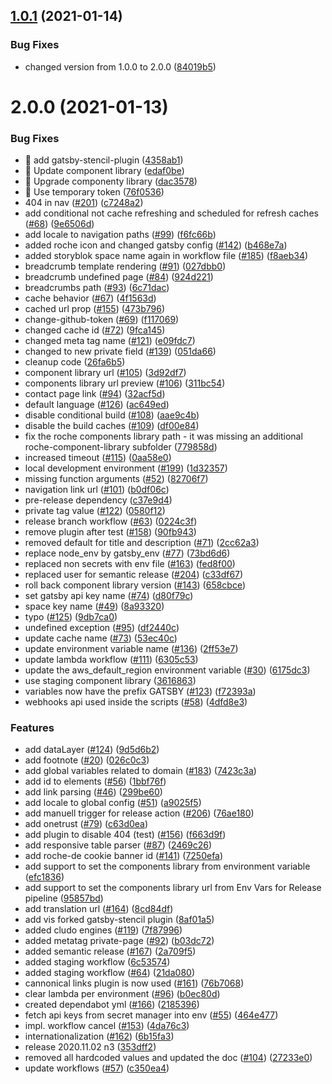 ## [1.0.1](https://github.com/RocheGlobal/roche-website-starter/compare/v1.0.0...v1.0.1) (2021-01-14)


### Bug Fixes

* changed version from 1.0.0 to 2.0.0 ([84019b5](https://github.com/RocheGlobal/roche-website-starter/commit/84019b584ab2186b5920d9d150c075cc11e0e85e))

# 2.0.0 (2021-01-13)


### Bug Fixes

* 🐛 add gatsby-stencil-plugin ([4358ab1](https://github.com/RocheGlobal/roche-website-starter/commit/4358ab1a775c63de591b2efb1d601fcc3c80e2dd))
* 🐛 Update component library ([edaf0be](https://github.com/RocheGlobal/roche-website-starter/commit/edaf0be78b91eac40dde90c3a59543fd9084eca9))
* 🐛 Upgrade componenty library ([dac3578](https://github.com/RocheGlobal/roche-website-starter/commit/dac35787f2998e5bade862696ac634aeb08b9fa7))
* 🐛 Use temporary token ([76f0536](https://github.com/RocheGlobal/roche-website-starter/commit/76f0536e124ae78a72c4b0411c5dae9759928c5f))
* 404 in nav ([#201](https://github.com/RocheGlobal/roche-website-starter/issues/201)) ([c7248a2](https://github.com/RocheGlobal/roche-website-starter/commit/c7248a205f832aa2895b44abc16d373b1d82b832))
* add conditional not cache refreshing and scheduled for refresh caches ([#68](https://github.com/RocheGlobal/roche-website-starter/issues/68)) ([9e6506d](https://github.com/RocheGlobal/roche-website-starter/commit/9e6506d28ffc194dcccdb7722c3038d6c2834f9b))
* add locale to navigation paths ([#99](https://github.com/RocheGlobal/roche-website-starter/issues/99)) ([f6fc66b](https://github.com/RocheGlobal/roche-website-starter/commit/f6fc66b6e1d36da645444220e804801865536df4))
* added roche icon and changed gatsby config ([#142](https://github.com/RocheGlobal/roche-website-starter/issues/142)) ([b468e7a](https://github.com/RocheGlobal/roche-website-starter/commit/b468e7a832f8a0e5a5f2bf82d90f8e99f2efb770))
* added storyblok space name again in workflow file ([#185](https://github.com/RocheGlobal/roche-website-starter/issues/185)) ([f8aeb34](https://github.com/RocheGlobal/roche-website-starter/commit/f8aeb3498161aba9988620f3f3ce389bd332f5c1))
* breadcrumb template rendering ([#91](https://github.com/RocheGlobal/roche-website-starter/issues/91)) ([027dbb0](https://github.com/RocheGlobal/roche-website-starter/commit/027dbb0a2602d83ac3c6cd4200e13efb9961ec4f))
* breadcrumb undefined page ([#84](https://github.com/RocheGlobal/roche-website-starter/issues/84)) ([924d221](https://github.com/RocheGlobal/roche-website-starter/commit/924d2210372d2c4fba87b5fa6c4eb9943879a7ac))
* breadcrumbs path ([#93](https://github.com/RocheGlobal/roche-website-starter/issues/93)) ([6c71dac](https://github.com/RocheGlobal/roche-website-starter/commit/6c71dacfaedd2efa82b889678119697660139ccc))
* cache behavior ([#67](https://github.com/RocheGlobal/roche-website-starter/issues/67)) ([4f1563d](https://github.com/RocheGlobal/roche-website-starter/commit/4f1563dcc32115384c06ea424212ce33b057a6a9))
* cached url prop ([#155](https://github.com/RocheGlobal/roche-website-starter/issues/155)) ([473b796](https://github.com/RocheGlobal/roche-website-starter/commit/473b796e7fbbe4b2562f524c893809490f8176ff))
* change-github-token ([#69](https://github.com/RocheGlobal/roche-website-starter/issues/69)) ([f117069](https://github.com/RocheGlobal/roche-website-starter/commit/f1170690729bf04625f5f97db1e92f6cb7c52b96))
* changed cache id ([#72](https://github.com/RocheGlobal/roche-website-starter/issues/72)) ([9fca145](https://github.com/RocheGlobal/roche-website-starter/commit/9fca145af2bfa94265f80813a5b35327b6d3fc3a))
* changed meta tag name ([#121](https://github.com/RocheGlobal/roche-website-starter/issues/121)) ([e09fdc7](https://github.com/RocheGlobal/roche-website-starter/commit/e09fdc743a46df14e5fb348362a52a664021ee19))
* changed to new private field ([#139](https://github.com/RocheGlobal/roche-website-starter/issues/139)) ([051da66](https://github.com/RocheGlobal/roche-website-starter/commit/051da6629b45b1d12073b47807e2d619e1f37624))
* cleanup code ([26fa6b5](https://github.com/RocheGlobal/roche-website-starter/commit/26fa6b54232bbf3315c325ab9462a02c6a09361f))
* component library url ([#105](https://github.com/RocheGlobal/roche-website-starter/issues/105)) ([3d92df7](https://github.com/RocheGlobal/roche-website-starter/commit/3d92df7fbc11a46b2c63c18089ada60b420d72fc))
* components library url preview ([#106](https://github.com/RocheGlobal/roche-website-starter/issues/106)) ([311bc54](https://github.com/RocheGlobal/roche-website-starter/commit/311bc5454a09160ed531a51ae988907a76d1332a))
* contact page link ([#94](https://github.com/RocheGlobal/roche-website-starter/issues/94)) ([32acf5d](https://github.com/RocheGlobal/roche-website-starter/commit/32acf5d1142e2f0ad0e6f595492f8b7470716a40))
* default language ([#126](https://github.com/RocheGlobal/roche-website-starter/issues/126)) ([ac649ed](https://github.com/RocheGlobal/roche-website-starter/commit/ac649edffd37b24a6b9d89f3d092e9570854f870))
* disable conditional build ([#108](https://github.com/RocheGlobal/roche-website-starter/issues/108)) ([aae9c4b](https://github.com/RocheGlobal/roche-website-starter/commit/aae9c4bc0ed7969694b902f3d67ce011fa150da6))
* disable the build caches ([#109](https://github.com/RocheGlobal/roche-website-starter/issues/109)) ([df00e84](https://github.com/RocheGlobal/roche-website-starter/commit/df00e849a1f6c80a9925f49d64640b964890c3d7))
* fix the roche components library path - it was missing an additional roche-component-library subfolder ([779858d](https://github.com/RocheGlobal/roche-website-starter/commit/779858d65d4d4788d1981e80d45c222e9c012762))
* increased timeout ([#115](https://github.com/RocheGlobal/roche-website-starter/issues/115)) ([0aa58e0](https://github.com/RocheGlobal/roche-website-starter/commit/0aa58e008d80713ed548242ba590a24925877a20))
* local development environment ([#199](https://github.com/RocheGlobal/roche-website-starter/issues/199)) ([1d32357](https://github.com/RocheGlobal/roche-website-starter/commit/1d323573f38e54a73ead4fd7567e9012853e474e))
* missing function arguments ([#52](https://github.com/RocheGlobal/roche-website-starter/issues/52)) ([82706f7](https://github.com/RocheGlobal/roche-website-starter/commit/82706f7749b0db545be778c7ab41694ad71125b4))
* navigation link url ([#101](https://github.com/RocheGlobal/roche-website-starter/issues/101)) ([b0df06c](https://github.com/RocheGlobal/roche-website-starter/commit/b0df06c642cc5e1047c95881497c19aecf3fbf77))
* pre-release dependency ([c37e9d4](https://github.com/RocheGlobal/roche-website-starter/commit/c37e9d4bd805d8a0bec4e55527080c233154b297))
* private tag value ([#122](https://github.com/RocheGlobal/roche-website-starter/issues/122)) ([0580f12](https://github.com/RocheGlobal/roche-website-starter/commit/0580f12e9de5a99829103cd21f983be83542020e))
* release branch workflow ([#63](https://github.com/RocheGlobal/roche-website-starter/issues/63)) ([0224c3f](https://github.com/RocheGlobal/roche-website-starter/commit/0224c3f0fbfd19b091cc15b9cc33db82d02d04ab))
* remove plugin after test ([#158](https://github.com/RocheGlobal/roche-website-starter/issues/158)) ([90fb943](https://github.com/RocheGlobal/roche-website-starter/commit/90fb943957252701400524c106984d3814970c3f))
* removed default for title and description ([#71](https://github.com/RocheGlobal/roche-website-starter/issues/71)) ([2cc62a3](https://github.com/RocheGlobal/roche-website-starter/commit/2cc62a39b054121fc8bb41b30d76d19d8590e2d3))
* replace node_env by gatsby_env ([#77](https://github.com/RocheGlobal/roche-website-starter/issues/77)) ([73bd6d6](https://github.com/RocheGlobal/roche-website-starter/commit/73bd6d663cb3475a20d8c5e7e6aec93790f40ac0))
* replaced non secrets with env file ([#163](https://github.com/RocheGlobal/roche-website-starter/issues/163)) ([fed8f00](https://github.com/RocheGlobal/roche-website-starter/commit/fed8f002bef118077bfd37b6b6482d8f22f54137))
* replaced user for semantic release ([#204](https://github.com/RocheGlobal/roche-website-starter/issues/204)) ([c33df67](https://github.com/RocheGlobal/roche-website-starter/commit/c33df67fc966968d0d7f1bd8fe9917ae486006b0))
* roll back component library version ([#143](https://github.com/RocheGlobal/roche-website-starter/issues/143)) ([658cbce](https://github.com/RocheGlobal/roche-website-starter/commit/658cbcef65e8fb15410d116ccb5974bd2e15b0f1))
* set gatsby api key name ([#74](https://github.com/RocheGlobal/roche-website-starter/issues/74)) ([d80f79c](https://github.com/RocheGlobal/roche-website-starter/commit/d80f79c51c6161a50674e22270b3fad233d2a2de))
* space key name ([#49](https://github.com/RocheGlobal/roche-website-starter/issues/49)) ([8a93320](https://github.com/RocheGlobal/roche-website-starter/commit/8a9332013a73eff8270f4a2f29068dd2ca783c80))
* typo ([#125](https://github.com/RocheGlobal/roche-website-starter/issues/125)) ([9db7ca0](https://github.com/RocheGlobal/roche-website-starter/commit/9db7ca049b96c7411044e22104049764791a0b3e))
* undefined exception ([#95](https://github.com/RocheGlobal/roche-website-starter/issues/95)) ([df2440c](https://github.com/RocheGlobal/roche-website-starter/commit/df2440c86268f077031663824fb130afe1ec82e0))
* update cache name ([#73](https://github.com/RocheGlobal/roche-website-starter/issues/73)) ([53ec40c](https://github.com/RocheGlobal/roche-website-starter/commit/53ec40ca973fdc0611f826d79f0895cd516d67da))
* update environment variable name ([#136](https://github.com/RocheGlobal/roche-website-starter/issues/136)) ([2ff53e7](https://github.com/RocheGlobal/roche-website-starter/commit/2ff53e7bad8cf11778a625818b5d808f5711f111))
* update lambda workflow ([#111](https://github.com/RocheGlobal/roche-website-starter/issues/111)) ([6305c53](https://github.com/RocheGlobal/roche-website-starter/commit/6305c5331015024eb796f34cf2e28b9b53274c7e))
* update the aws_default_region environment variable ([#30](https://github.com/RocheGlobal/roche-website-starter/issues/30)) ([6175dc3](https://github.com/RocheGlobal/roche-website-starter/commit/6175dc3e01e8f21d9772879bfaca7f92c224ebf7))
* use staging component library ([3616863](https://github.com/RocheGlobal/roche-website-starter/commit/3616863e20f73efa18ecdb1d2a4e63b7fac361b4))
* variables now have the prefix GATSBY ([#123](https://github.com/RocheGlobal/roche-website-starter/issues/123)) ([f72393a](https://github.com/RocheGlobal/roche-website-starter/commit/f72393aef39390462d7d5aa63219889794632588))
* webhooks api used inside the scripts ([#58](https://github.com/RocheGlobal/roche-website-starter/issues/58)) ([4dfd8e3](https://github.com/RocheGlobal/roche-website-starter/commit/4dfd8e3691410bea09d5917288708cb426f3056c))


### Features

* add dataLayer ([#124](https://github.com/RocheGlobal/roche-website-starter/issues/124)) ([9d5d6b2](https://github.com/RocheGlobal/roche-website-starter/commit/9d5d6b20109e7a85165fd7b4c9dd624a6cca4f64))
* add footnote ([#20](https://github.com/RocheGlobal/roche-website-starter/issues/20)) ([026c0c3](https://github.com/RocheGlobal/roche-website-starter/commit/026c0c3bf84bff8c37790077c5117c01b9b070c8))
* add global variables related to domain ([#183](https://github.com/RocheGlobal/roche-website-starter/issues/183)) ([7423c3a](https://github.com/RocheGlobal/roche-website-starter/commit/7423c3a451aa0f6f0289557ceb9285a8b0995e71))
* add id to elements ([#56](https://github.com/RocheGlobal/roche-website-starter/issues/56)) ([1bbf76f](https://github.com/RocheGlobal/roche-website-starter/commit/1bbf76f7b07d1c645d9c607b2afebb8f61ea4856))
* add link parsing ([#46](https://github.com/RocheGlobal/roche-website-starter/issues/46)) ([299be60](https://github.com/RocheGlobal/roche-website-starter/commit/299be60833fe231e25bfcbdebae05ac75d2602f5))
* add locale to global config ([#51](https://github.com/RocheGlobal/roche-website-starter/issues/51)) ([a9025f5](https://github.com/RocheGlobal/roche-website-starter/commit/a9025f54d82837cc9db7fdc402967cf94825156f))
* add manuell trigger for release action ([#206](https://github.com/RocheGlobal/roche-website-starter/issues/206)) ([76ae180](https://github.com/RocheGlobal/roche-website-starter/commit/76ae180a8531cf5127331d8aa73fffe45583f94c))
* add onetrust ([#79](https://github.com/RocheGlobal/roche-website-starter/issues/79)) ([c63d0ea](https://github.com/RocheGlobal/roche-website-starter/commit/c63d0ea9d09b2cd166063afcdbe6699069df2f64))
* add plugin to disable 404 (test) ([#156](https://github.com/RocheGlobal/roche-website-starter/issues/156)) ([f663d9f](https://github.com/RocheGlobal/roche-website-starter/commit/f663d9f6ddf89e5f0dea51a4fe38488d971ea1c7))
* add responsive table parser ([#87](https://github.com/RocheGlobal/roche-website-starter/issues/87)) ([2469c26](https://github.com/RocheGlobal/roche-website-starter/commit/2469c2681f11618b160295bc0ef054464153731e))
* add roche-de cookie banner id ([#141](https://github.com/RocheGlobal/roche-website-starter/issues/141)) ([7250efa](https://github.com/RocheGlobal/roche-website-starter/commit/7250efafa207066fe59a079a2710cee51da931dc))
* add support to set the components library from environment variable ([efc1836](https://github.com/RocheGlobal/roche-website-starter/commit/efc18362a0680859ec8cafa81bf912aa2b6b4e14))
* add support to set the components library url from Env Vars for Release pipeline ([95857bd](https://github.com/RocheGlobal/roche-website-starter/commit/95857bdc71fd99e8ff7950d77c6f99dfbbb4e199))
* add translation url ([#164](https://github.com/RocheGlobal/roche-website-starter/issues/164)) ([8cd84df](https://github.com/RocheGlobal/roche-website-starter/commit/8cd84df273c8074b937fa601dce8b58f471aa727))
* add vis forked gatsby-stencil plugin ([8af01a5](https://github.com/RocheGlobal/roche-website-starter/commit/8af01a5d99f5532d798961aa8e3064765a43d735))
* added cludo engines ([#119](https://github.com/RocheGlobal/roche-website-starter/issues/119)) ([7f87996](https://github.com/RocheGlobal/roche-website-starter/commit/7f879963e048fc3675ec409448d06931bb56caa8))
* added metatag private-page ([#92](https://github.com/RocheGlobal/roche-website-starter/issues/92)) ([b03dc72](https://github.com/RocheGlobal/roche-website-starter/commit/b03dc726f269e3980474879bd2ed15e641953d48))
* added semantic release ([#167](https://github.com/RocheGlobal/roche-website-starter/issues/167)) ([2a709f5](https://github.com/RocheGlobal/roche-website-starter/commit/2a709f563f8004e1646220cd0d393bada9977401))
* added staging workflow ([6c53574](https://github.com/RocheGlobal/roche-website-starter/commit/6c5357459e6a3d31523eb991c1c62ddfed6c5f84))
* added staging workflow ([#64](https://github.com/RocheGlobal/roche-website-starter/issues/64)) ([21da080](https://github.com/RocheGlobal/roche-website-starter/commit/21da080985c2739b623f2ffc1fa15608e7bf05a5))
* cannonical links plugin is now used ([#161](https://github.com/RocheGlobal/roche-website-starter/issues/161)) ([76b7068](https://github.com/RocheGlobal/roche-website-starter/commit/76b7068b9a40c48861e7df6838b39678c3dd7e5f))
* clear lambda per environment ([#96](https://github.com/RocheGlobal/roche-website-starter/issues/96)) ([b0ec80d](https://github.com/RocheGlobal/roche-website-starter/commit/b0ec80dfaa59d5f0e46dffb61acf9d4504c7fe9c))
* created dependabot yml ([#166](https://github.com/RocheGlobal/roche-website-starter/issues/166)) ([2185396](https://github.com/RocheGlobal/roche-website-starter/commit/21853960468a0cbb634dafbe6d615f371daa1e93))
* fetch api keys from secret manager into env ([#55](https://github.com/RocheGlobal/roche-website-starter/issues/55)) ([464e477](https://github.com/RocheGlobal/roche-website-starter/commit/464e47765a36bb972426665ff171b466b6cd0d39))
* impl. workflow cancel ([#153](https://github.com/RocheGlobal/roche-website-starter/issues/153)) ([4da76c3](https://github.com/RocheGlobal/roche-website-starter/commit/4da76c31bdbed68c201aaf386104baceb33cf5a6))
* internationalization ([#162](https://github.com/RocheGlobal/roche-website-starter/issues/162)) ([6b15fa3](https://github.com/RocheGlobal/roche-website-starter/commit/6b15fa3c56c7b10ff3aa8e593a8164440ef59a7d))
* release 2020.11.02 n3 ([353dff2](https://github.com/RocheGlobal/roche-website-starter/commit/353dff292c13b7e52a7b199fd62c2a25d9fb528f))
* removed all hardcoded values and updated the doc ([#104](https://github.com/RocheGlobal/roche-website-starter/issues/104)) ([27233e0](https://github.com/RocheGlobal/roche-website-starter/commit/27233e015a1d7dd2684f72f0d71982fceb5dd64d))
* update workflows ([#57](https://github.com/RocheGlobal/roche-website-starter/issues/57)) ([c350ea4](https://github.com/RocheGlobal/roche-website-starter/commit/c350ea40b0b103777146bb90efab3109c9c73650))

